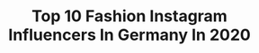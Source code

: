 ---
title: Top 10 Fashion Instagram Influencers In Germany In 2020
description: >-
  Find top fashion Instagram influencers in Germany in 2020. Most popular hashtags: #fashionblogger #fashion #ootd #blogger.
platform: Instagram
profiles:
  - username: "paulawelninski"
    fullname: >-
      𝒫𝒶𝓊𝓁𝒶 🕊
    location: "Germany"
    followers: 4546
    engagement: 2713
    commentsToLikes: 0.118906
    avatar: "https://instagram.fbhz6-1.fna.fbcdn.net/v/t51.2885-19/s320x320/81824798_1070803933263592_9104976087904944128_n.jpg?_nc_ht=instagram.fbhz6-1.fna.fbcdn.net&_nc_ohc=Nuc_K59nVxAAX9sF2gV&oh=71d3c5193c937bdd73077b8314ecfccc&oe=5EA1B4BC"
    verified: false
    hashtags: "#gogirlslovefashion, #fashion, #hair, #selfie"
  - username: "valerie_s_secret"
    fullname: >-
      Fashion | Travel | Lifestyle 🌸
    location: "Germany"
    followers: 7787
    engagement: 1920
    commentsToLikes: 0.125443
    avatar: "https://instagram.fngo4-1.fna.fbcdn.net/v/t51.2885-19/s320x320/66303009_347694169482103_8844352653430358016_n.jpg?_nc_ht=instagram.fngo4-1.fna.fbcdn.net&_nc_ohc=68NFzB4DR6sAX_bz3KK&oh=50fb7abef94916a8b7d687ee6c696b8d&oe=5E9C805A"
    verified: false
    hashtags: "#kirschbaum, #rosenbl, #colmar, #blossom"
  - username: "nik.tiga"
    fullname: >-
      NIKOLAS SIEVE 🐾 HANNOVER
    location: "Germany"
    followers: 14578
    engagement: 1313
    commentsToLikes: 0.133842
    avatar: "https://scontent-ams4-1.cdninstagram.com/v/t51.2885-19/s320x320/55928075_402794900501847_1955312925547692032_n.jpg?_nc_ht=scontent-ams4-1.cdninstagram.com&_nc_ohc=sE04VfPGr4kAX8tRMPd&oh=b0d45eb5cf9e1b83e74b96cdc3ee35e7&oe=5E84E74F"
    verified: false
    hashtags: "#travelinspiration, #realestate, #immo, #realestateagent"
  - username: "sarahca__"
    fullname: >-
      𝗦𝗔𝗥𝗔𝗛 | 𝗙𝗔𝗦𝗛𝗜𝗢𝗡
    location: "Germany"
    followers: 26623
    engagement: 1216
    commentsToLikes: 0.113103
    avatar: "https://scontent-atl3-1.cdninstagram.com/v/t51.2885-19/s320x320/78994608_574041253155086_1868609540275044352_n.jpg?_nc_ht=scontent-atl3-1.cdninstagram.com&_nc_ohc=0jQg-Oda4BMAX9HayI_&oh=ac77d99369066a084352d7c388157fd9&oe=5EBB3496"
    verified: false
    hashtags: "#hijabsimple, #fashionstylist, #foodphotography, #hijab"
  - username: "bak_lifestyle"
    fullname: >-
      Yvonne
    location: "Germany"
    followers: 10142
    engagement: 1880
    commentsToLikes: 0.191716
    avatar: "https://scontent-ams4-1.cdninstagram.com/v/t51.2885-19/s320x320/89419967_512356589482571_2800386202467827712_n.jpg?_nc_ht=scontent-ams4-1.cdninstagram.com&_nc_ohc=xnr-8xB_JoEAX_v23_l&oh=1c0a1a50db223284323c56696ac2545e&oe=5EB9F4B8"
    verified: false
    hashtags: "#happy, #trend, #casualstyle, #parisstreetstyle"
  - username: "siniii___"
    fullname: >-
      ❝ Sɪɴᴀ  .*･｡ﾟ❞
    location: "Germany"
    followers: 18066
    engagement: 880
    commentsToLikes: 0.159712
    avatar: "https://scontent-atl3-1.cdninstagram.com/v/t51.2885-19/s320x320/90719875_314718532836537_2573643557378195456_n.jpg?_nc_ht=scontent-atl3-1.cdninstagram.com&_nc_ohc=_R7u7_wBZL4AX8g3uyd&oh=1c0b62f52ab2fbfd966c86949829dd11&oe=5EBB422E"
    verified: false
    hashtags: "#homedesign, #vansgirls, #gl, #interior"
  - username: "katharina_eisenblut_"
    fullname: >-
      ⇢ Katharina Eisenblut  ⇠
    location: "Germany"
    followers: 81163
    engagement: 654
    commentsToLikes: 0.076127
    avatar: "https://scontent-lhr8-1.cdninstagram.com/v/t51.2885-19/s320x320/92312518_566196694246226_2274000929135001600_n.jpg?_nc_ht=scontent-lhr8-1.cdninstagram.com&_nc_ohc=1WCTY_hUFH4AX_m45H4&oh=5789e6892aa149d460ab576a68bb6484&oe=5EB8EA81"
    verified: false
    hashtags: "#gl, #cute, #allinblack, #selfie"
  - username: "julia_elisa_"
    fullname: >-
      Julia Elisa
    location: "Germany"
    followers: 5365
    engagement: 1450
    commentsToLikes: 0.103117
    avatar: "https://scontent-ams4-1.cdninstagram.com/v/t51.2885-19/s320x320/87349159_2467411376852260_2965269030593626112_n.jpg?_nc_ht=scontent-ams4-1.cdninstagram.com&_nc_ohc=N9sXWSiN590AX-KyoDr&oh=3a6300dc31231921601985ad55fb884a&oe=5EB88A87"
    verified: false
    hashtags: "#whatiamwearing, #leather, #happysundayeveryone, #hoodieseason"
  - username: "ranaalnsour"
    fullname: >-
      رنا النسور .
    location: "Germany"
    followers: 22291
    engagement: 1719
    commentsToLikes: 0.135249
    avatar: "https://scontent-ams4-1.cdninstagram.com/v/t51.2885-19/s320x320/90991293_2771175036311007_8152837329359208448_n.jpg?_nc_ht=scontent-ams4-1.cdninstagram.com&_nc_ohc=T7jJmUVDJzYAX_AgVIK&oh=6865b82f067a0839c0a7a95766ff3a32&oe=5EB947F6"
    verified: false
    hashtags: "#sheinofficial, #stylist, #summer, #amman"
  - username: "burakdinc__"
    fullname: >-
      BURAK DINC 🧿
    location: "Germany"
    followers: 11131
    engagement: 1386
    commentsToLikes: 0.106384
    avatar: "https://scontent-ams4-1.cdninstagram.com/v/t51.2885-19/s320x320/74415051_2408508016145808_2013013131109859328_n.jpg?_nc_ht=scontent-ams4-1.cdninstagram.com&_nc_ohc=Lo_RlnsyRXkAX9Ue1iE&oh=4d22ba3c599398341aebf484b4c69204&oe=5EBBCA6E"
    verified: false
    hashtags: "#schwanger, #stayhome, #hamburg, #frankfurt"
---